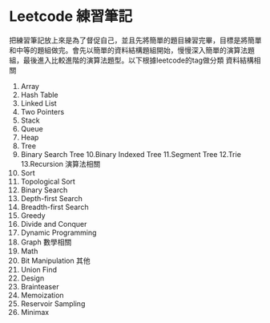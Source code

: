 # Leetcode 練習筆記
把練習筆記放上來是為了督促自己，並且先將簡單的題目練習完畢，目標是將簡單和中等的題組做完。會先以簡單的資料結構題組開始，慢慢深入簡單的演算法題組，最後進入比較進階的演算法題型。以下根據leetcode的tag做分類
資料結構相關
1. Array
2. Hash Table
3. Linked List 
4. Two Pointers
5. Stack
6. Queue
7. Heap
8. Tree
9. Binary Search Tree
10.Binary Indexed Tree
11.Segment Tree
12.Trie
13.Recursion
演算法相關
1. Sort
2. Topological Sort
3. Binary Search
4. Depth-first Search
5. Breadth-first Search
6. Greedy
7. Divide and Conquer
8. Dynamic Programming
9. Graph
數學相關
1. Math
2. Bit Manipulation
其他
1. Union Find
2. Design
3. Brainteaser
4. Memoization
5. Reservoir Sampling
6. Minimax

